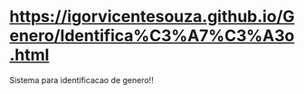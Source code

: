 # https://igorvicentesouza.github.io/Genero/Identifica%C3%A7%C3%A3o.html
 Sistema para identificacao de genero!!
